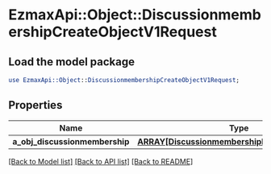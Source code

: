 # EzmaxApi::Object::DiscussionmembershipCreateObjectV1Request

## Load the model package
```perl
use EzmaxApi::Object::DiscussionmembershipCreateObjectV1Request;
```

## Properties
Name | Type | Description | Notes
------------ | ------------- | ------------- | -------------
**a_obj_discussionmembership** | [**ARRAY[DiscussionmembershipRequestCompound]**](DiscussionmembershipRequestCompound.md) |  | 

[[Back to Model list]](../README.md#documentation-for-models) [[Back to API list]](../README.md#documentation-for-api-endpoints) [[Back to README]](../README.md)


